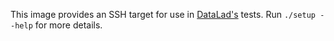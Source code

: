 This image provides an SSH target for use in [DataLad's][dl] tests.
Run `./setup --help` for more details.

[dl]: https://github.com/datalad/
